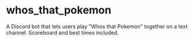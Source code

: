 # whos_that_pokemon
A Discord bot that lets users play "Whos that Pokemon" together on a text channel. Scoreboard and best times included.

